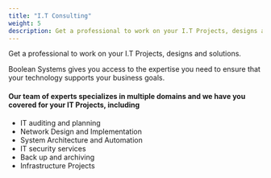 ```yaml
---
title: "I.T Consulting"
weight: 5
description: Get a professional to work on your I.T Projects, designs and solutions.
---
```


Get a professional to work on your I.T Projects, designs and solutions.

<!--more-->

Boolean Systems gives you access to the expertise you need to ensure that your technology supports your business goals.

#### Our team of experts specializes in multiple domains and we have you covered for your IT Projects, including

* IT auditing and planning
* Network Design and Implementation
* System Architecture and Automation
* IT security services
* Back up and archiving
* Infrastructure Projects




